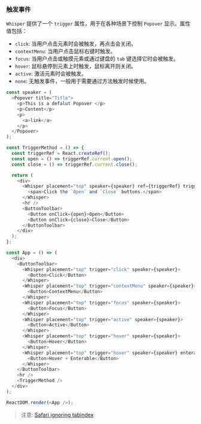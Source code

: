 ### 触发事件

`Whisper` 提供了一个 `trigger` 属性，用于在各种场景下控制 `Popover` 显示。属性值包括：

- `click`: 当用户点击元素时会被触发，再点击会关闭。
- `contextMenu`: 当用户点击鼠标右键时触发。
- `focus`: 当用户点击或触摸元素或通过键盘的 `tab` 键选择它时会被触发。
- `hover`: 鼠标悬停到元素上时触发，鼠标离开则关闭。
- `active`: 激活元素时会被触发。
- `none`: 无触发事件，一般用于需要通过方法触发时候使用。

<!--start-code-->

```js
const speaker = (
  <Popover title="Title">
    <p>This is a defalut Popover </p>
    <p>Content</p>
    <p>
      <a>link</a>
    </p>
  </Popover>
);

const TriggerMethod = () => {
  const triggerRef = React.createRef();
  const open = () => triggerRef.current.open();
  const close = () => triggerRef.current.close();

  return (
    <div>
      <Whisper placement="top" speaker={speaker} ref={triggerRef} trigger="none">
        <span>Click the `Open` and `Close` buttons.</span>
      </Whisper>
      <hr />
      <ButtonToolbar>
        <Button onClick={open}>Open</Button>
        <Button onClick={close}>Close</Button>
      </ButtonToolbar>
    </div>
  );
};

const App = () => (
  <div>
    <ButtonToolbar>
      <Whisper placement="top" trigger="click" speaker={speaker}>
        <Button>Click</Button>
      </Whisper>
      <Whisper placement="top" trigger="contextMenu" speaker={speaker}>
        <Button>ContextMenu</Button>
      </Whisper>
      <Whisper placement="top" trigger="focus" speaker={speaker}>
        <Button>Focus</Button>
      </Whisper>
      <Whisper placement="top" trigger="active" speaker={speaker}>
        <Button>Active</Button>
      </Whisper>
      <Whisper placement="top" trigger="hover" speaker={speaker}>
        <Button>Hover</Button>
      </Whisper>
      <Whisper placement="top" trigger="hover" speaker={speaker} enterable>
        <Button>Hover + Enterable</Button>
      </Whisper>
    </ButtonToolbar>
    <hr />
    <TriggerMethod />
  </div>
);

ReactDOM.render(<App />);
```

<!--end-code-->

> 注意: [Safari ignoring tabindex](https://stackoverflow.com/questions/1848390/safari-ignoring-tabindex)
